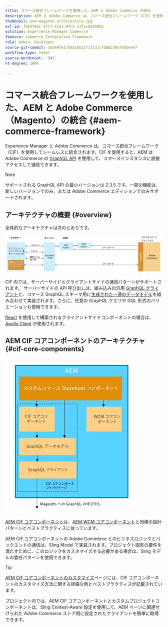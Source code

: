 ```yaml
---
title: コマース統合フレームワークを使用した、AEM と Adobe Commerce の統合
description: AEM と Adobe Commerce は、コマース統合フレームワーク（CIF）を使用してシームレスに統合されます。CIF を使用すると、AEM は Adobe Commerce インスタンスにアクセスし、GraphQL を介して Adobe Commerce と通信できます。また、AEM オーサーは、製品とカテゴリの選択機能と製品コンソールを使用して、Adobe Commerce からオンデマンドで取得した製品およびカテゴリデータを参照できます。さらに、CIF には、コマースプロジェクトの迅速化に役立つ標準搭載のストアフロントが用意されています。
thumbnail: aem-magento-architecture.jpg
exl-id: f843784c-5ff7-41d1-97c5-13facb8459b2
solution: Experience Manager,Commerce
feature: Commerce Integration Framework
role: Admin, Developer
source-git-commit: 10268f617b8a1bb22f1f131cfd88236e7d5beb47
workflow-type: tm+mt
source-wordcount: '343'
ht-degree: 100%

---
```


# コマース統合フレームワークを使用した、AEM と Adobe Commerce（Magento）の統合 {#aem-commerce-framework}

Experience Manager と Adobe Commerce は、コマース統合フレームワーク（CIF）を使用してシームレスに統合されます。CIF を使用すると、AEM は Adobe Commerce の [GraphQL API](https://devdocs.magento.com/guides/v2.4/graphql/) を使用して、コマースインスタンスに直接アクセスして通信できます。

>[!NOTE]
>
>サポートされる GraphQL API の最小バージョンは 2.3.5 です。一部の機能は、新しいバージョンでのみ、または Adobe Commerce エディションでのみサポートされます。

## アーキテクチャの概要 {#overview}

全体的なアーキテクチャは次のとおりです。

![CIF アーキテクチャの概要](../assets/AEM_Magento_Architecture.png)

CIF 内では、サーバーサイドとクライアントサイドの通信パターンがサポートされます。
サーバーサイドの API 呼び出しは、組み込みの汎用 [GraphQL クライアント](https://github.com/adobe/commerce-cif-graphql-client)と、コマース GraphQL スキーマ用に[生成された一連のデータモデル](https://github.com/adobe/commerce-cif-magento-graphql)を組み合わせて実装されます。さらに、任意の GraphQL クエリや GQL 形式のバリエーションも使用できます。

[React](https://reactjs.org/) を使用して構築されるクライアントサイドコンポーネントの場合は、[Apollo Client](https://www.apollographql.com/docs/react/) が使用されます。

## AEM CIF コアコンポーネントのアーキテクチャ {#cif-core-components}

![AEM CIF コアコンポーネントのアーキテクチャ](../assets/cif-component-architecture.jpg)

[AEM CIF コアコンポーネント](https://github.com/adobe/aem-core-cif-components)は、[AEM WCM コアコンポーネント](https://github.com/adobe/aem-core-wcm-components)と同様の設計パターンとベストプラクティスに従っています。

AEM CIF コアコンポーネントの Adobe Commerce とのビジネスロジックとバックエンドの通信は、Sling Model で実装されます。プロジェクト固有の要件を満たすために、このロジックをカスタマイズする必要がある場合は、Sling モデルの委任パターンを使用できます。

>[!TIP]
>
>[AEM CIF コアコンポーネントのカスタマイズ](../customizing/customize-cif-components.md)ページには、CIF コアコンポーネントのカスタマイズ方法に関する詳細な例とベストプラクティスが記載されています。

プロジェクト内では、AEM CIF コアコンポーネントとカスタムプロジェクトコンポーネントは、Sling Context-Aware 設定を使用して、AEM ページに関連付けられた Adobe Commerce ストア用に設定されたクライアントを簡単に取得できます。
